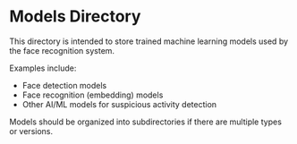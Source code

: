 # Models Directory

This directory is intended to store trained machine learning models used by the face recognition system.

Examples include:
- Face detection models
- Face recognition (embedding) models
- Other AI/ML models for suspicious activity detection

Models should be organized into subdirectories if there are multiple types or versions.
